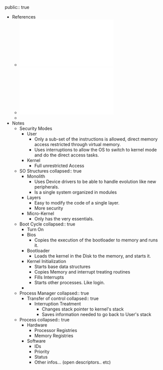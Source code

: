 public:: true

- References
	- ![Intro 2- Organizacao dos Sistemas Operativos.pdf](../assets/Intro_2-_Organizacao_dos_Sistemas_Operativos_1737552007505_0.pdf)
	- ![14 - Organizacao-sistemas-operativos e despacho.pdf](../assets/14_-_Organizacao-sistemas-operativos_e_despacho_1735458139693_0.pdf)
	-
- Notes
	- Security Modes
		- User
			- Only a sub-set of the instructions is allowed, direct memory access restricted through virtual memory.
			- Uses interruptions to allow the OS to switch to kernel mode and do the direct access tasks.
		- Kernel
			- Full unrestricted Access
	- SO Structures
	  collapsed:: true
		- Monolith
			- Uses Device drivers to be able to handle evolution like new peripherals.
			- Is a single system organized in modules
		- Layers
			- Easy to modify the code of a single layer.
			- More security
		- Micro-Kernel
			- Only has the very essentials.
	- Boot Cycle
	  collapsed:: true
		- Turn On
		- Bios
			- Copies the execution of the bootloader to memory and runs it.
		- Bootloader
			- Loads the kernel in the Disk to the memory, and starts it.
		- Kernel Initialization
			- Starts base data structures
			- Copies Memory and interrupt treating routines
			- Fills Interrupts
			- Starts other processes. Like login.
		-
	- Process Manager
	  collapsed:: true
		- Transfer of control
		  collapsed:: true
			- Interruption Treatment
				- Changes stack pointer to kernel's stack
				- Saves information needed to go back to User's stack
	- Process
	  collapsed:: true
		- Hardware
			- Processor Registries
			- Memory Registries
		- Software
			- IDs
			- Priority
			- Status
			- Other infos... (open descriptors.. etc)